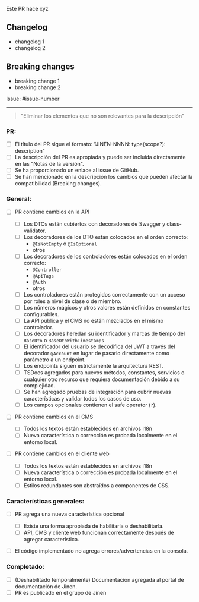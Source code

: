 Este PR hace xyz

## Changelog

- changelog 1
- changelog 2

## Breaking changes

- breaking change 1
- breaking change 2

Issue: #issue-number

---

> "Eliminar los elementos que no son relevantes para la descripción"

### **PR:**

- [ ] El título del PR sigue el formato: "JINEN-NNNN: type(scope?): description"
- [ ] La descripción del PR es apropiada y puede ser incluida directamente en las "Notas de la versión".
- [ ] Se ha proporcionado un enlace al issue de GitHub.
- [ ] Se han mencionado en la descripción los cambios que pueden afectar la compatibilidad (Breaking changes).

### **General:**

- [ ] PR contiene cambios en la API

  - [ ] Los DTOs están cubiertos con decoradores de Swagger y class-validator.
  - [ ] Los decoradores de los DTO están colocados en el orden correcto:
    - `@IsNotEmpty` o `@IsOptional`
    - otros
  - [ ] Los decoradores de los controladores están colocados en el orden correcto:
    - `@Controller`
    - `@ApiTags`
    - `@Auth`
    - otros
  - [ ] Los controladores están protegidos correctamente con un acceso por roles a nivel de clase o de miembro.
  - [ ] Los números mágicos y otros valores están definidos en constantes configurables.
  - [ ] La API pública y el CMS no están mezclados en el mismo controlador.
  - [ ] Los decoradores heredan su identificador y marcas de tiempo del `BaseDto` o `BaseDtoWithTimestamps`
  - [ ] El identificador del usuario se decodifica del JWT a través del decorador `@Account` en lugar de pasarlo directamente como parámetro a un endpoint.
  - [ ] Los endpoints siguen estríctamente la arquitectura REST.
  - [ ] TSDocs agregados para nuevos métodos, constantes, servicios o cualquier otro recurso que requiera documentación debido a su complejidad.
  - [ ] Se han agregado pruebas de integración para cubrir nuevas características y validar todos los casos de uso.
  - [ ] Los campos opcionales contienen el safe operator (`?`).

- [ ] PR contiene cambios en el CMS

  - [ ] Todos los textos están establecidos en archivos i18n
  - [ ] Nueva característica o corrección es probada localmente en el entorno local.

- [ ] PR contiene cambios en el cliente web

  - [ ] Todos los textos están establecidos en archivos i18n
  - [ ] Nueva característica o corrección es probada localmente en el entorno local.
  - [ ] Estilos redundantes son abstraídos a componentes de CSS.

### **Características generales:**

- [ ] PR agrega una nueva característica opcional

  - [ ] Existe una forma apropiada de habilitarla o deshabilitarla.
  - [ ] API, CMS y cliente web funcionan correctamente después de agregar característica.

- [ ] El código implementado no agrega errores/advertencias en la consola.

### **Completado:**

- [ ] (Deshabilitado temporalmente) Documentación agregada al portal de documentación de Jinen.
- [ ] PR es publicado en el grupo de Jinen
